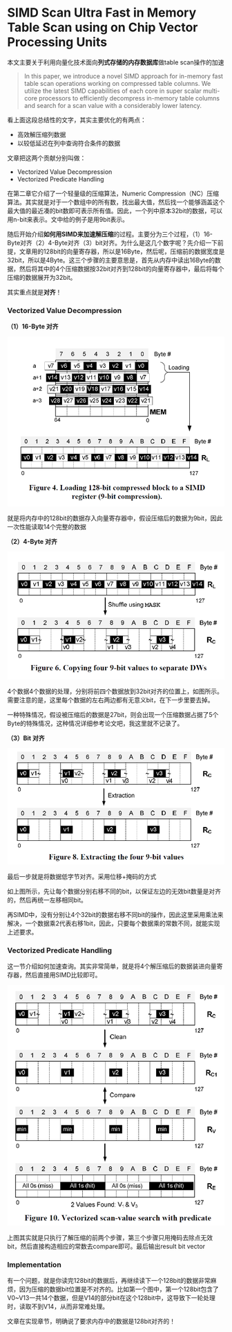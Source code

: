 # SIMD Scan Ultra Fast in Memory Table Scan using on Chip Vector Processing Units



本文主要关于利用向量化技术面向**列式存储的内存数据库**做table scan操作的加速

> In this paper, we introduce a novel SIMD approach for in-memory fast table scan operations working on compressed table columns. We utilize the latest SIMD capabilities of each core in super scalar multi-core processors to efficiently decompress in-memory table columns and search for a scan value with a considerably lower latency.

看上面这段总结性的文字，其实主要优化的有两点：

- 高效解压缩列数据
- 以较低延迟在列中查询符合条件的数据

文章把这两个贡献分别叫做：

- Vectorized Value Decompression
- Vectorized Predicate Handling





在第二章它介绍了一个轻量级的压缩算法，Numeric Compression（NC）压缩算法。其实就是对于一个数组中的所有数，找出最大值，然后找一个能够涵盖这个最大值的最近凑的bit数即可表示所有值。因此，一个列中原本32bit的数据，可以用n-bit来表示。文中给的例子是用9bit表示。

随后开始介绍**如何用SIMD来加速解压缩**的过程。主要分为三个过程，（1）16-Byte对齐（2）4-Byte对齐（3）bit对齐。为什么是这几个数字呢？先介绍一下前提，文章用的128bit的向量寄存器，所以是16Byte，然后呢，压缩前的数据宽度是32bit，所以是4Byte。这三个步骤的主要意思是，首先从内存中读出16Byte的数据，然后将其中的4个压缩数据按32bit对齐到128bit的向量寄存器中，最后将每个压缩的数据展开为32bit。

其实重点就是**对齐**！





### **Vectorized Value Decompression**

**（1）16-Byte 对齐**

<img src=".\imgs\Snipaste_2022-07-13_17-07-33.png" style="zoom:80%;" />

就是将内存中的128bit的数据存入向量寄存器中，假设压缩后的数据为9bit，因此一次性能读取14个完整的数据



**（2）4-Byte 对齐**

<img src=".\imgs\Snipaste_2022-07-13_17-11-00.png" style="zoom:80%;" />

4个数据4个数据的处理，分别将前四个数据放到32bit对齐的位置上，如图所示。需要注意的是，这里每个数据的左右两边都有无意义bit，在下一步里要去掉。

一种特殊情况，假设被压缩后的数据是27bit，则会出现一个压缩数据占据了5个Byte的特殊情况，这种情况详细参考论文吧，我这里就不记录了。



**（3）Bit 对齐**

<img src=".\imgs\Snipaste_2022-07-13_17-14-56.png" style="zoom:80%;" />

最后一步就是将数据低字节对齐。采用位移+掩码的方式

如上图所示，先让每个数据分别右移不同的bit，以保证左边的无效bit数量是对齐的，然后再统一左移相同bit。

再SIMD中，没有分别让4个32bit的数据右移不同bit的操作，因此这里采用乘法来解决，一个数据乘2代表右移1bit，因此，只要每个数据乘的常数不同，就能实现上述要求。





### **Vectorized Predicate Handling**

这一节介绍如何加速查询。其实非常简单，就是将4个解压缩后的数据装进向量寄存器，然后直接用SIMD比较即可。

<img src=".\imgs\Snipaste_2022-07-13_17-21-11.png" style="zoom:80%;" />

上图其实就是只执行了解压缩的前两个步骤，第三个步骤只用掩码去除点无效bit，然后直接构造相应的常数去compare即可。最后输出result bit vector







### Implementation

有一个问题，就是你读完128bit的数据后，再继续读下一个128bit的数据非常麻烦，因为压缩的数据bit位置是不对齐的。比如第一个图中，第一个128bit包含了V0~V13一共14个数据，但是V14的部分bit在这个128bit中，这导致下一轮处理时，读取不到V14，从而非常难处理。

文章在实现章节，明确说了要求内存中的数据是128bit对齐的！